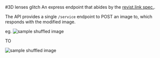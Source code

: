 #3D lenses glitch
An express endpoint that abides by the [revist.link spec.](http://revisit.link/spec.html). 

The API provides a single `/service` endpoint to POST an image to, which responds with the modified image.


eg. ![sample shuffled image](http://i.imgur.com/56CEeFx.png)

TO

![sample shuffled image](http://i.imgur.com/zbvdYYD.png)